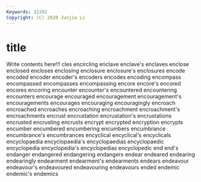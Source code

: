 ```yaml
---
Keywords: 32292
Copyright: (C) 2020 Junjie Li
---
```


# title

Write contents here!!!
cles 
encircling 
enclave
enclave's 
enclaves 
enclose 
enclosed 
encloses 
enclosing 
enclosure 
enclosure's 
enclosures 
encode
encoded 
encoder 
encoder's 
encoders 
encodes 
encoding 
encompass 
encompassed 
encompasses 
encompassing
encore 
encore's 
encored 
encores 
encoring 
encounter 
encounter's 
encountered 
encountering 
encounters
encourage 
encouraged 
encouragement 
encouragement's 
encouragements 
encourages 
encouraging 
encouragingly 
encroach 
encroached
encroaches 
encroaching 
encroachment 
encroachment's 
encroachments 
encrust 
encrustation 
encrustation's 
encrustations 
encrusted
encrusting 
encrusts 
encrypt 
encrypted 
encryption 
encrypts 
encumber 
encumbered 
encumbering 
encumbers
encumbrance 
encumbrance's 
encumbrances 
encyclical 
encyclical's 
encyclicals 
encyclopaedia 
encyclopaedia's 
encyclopaedias 
encyclopaedic
encyclopedia 
encyclopedia's 
encyclopedias 
encyclopedic 
end 
end's 
endanger 
endangered 
endangering 
endangers
endear 
endeared 
endearing 
endearingly 
endearment 
endearment's 
endearments 
endears 
endeavour 
endeavour's
endeavoured 
endeavouring 
endeavours 
ended 
endemic 
endemic's 
endemics 
